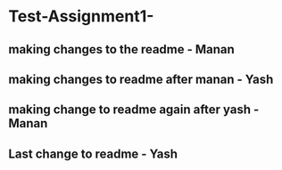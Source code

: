 # Test-Assignment1-
## making changes to the readme - Manan
## making changes to readme after manan - Yash
## making change to readme again after yash - Manan
## Last change to readme - Yash
